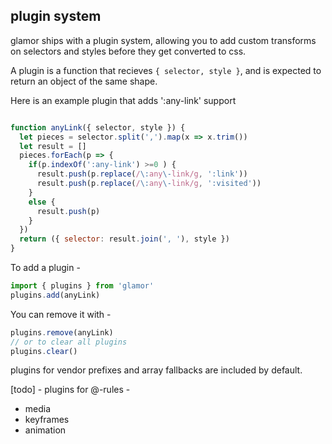plugin system
---

glamor ships with a plugin system, allowing you to add custom transforms 
on selectors and styles before they get converted to css.

A plugin is a function that recieves `{ selector, style }`,
and is expected to return an object of the same shape. 

Here is an example plugin that adds ':any-link' support 
```jsx

function anyLink({ selector, style }) {
  let pieces = selector.split(',').map(x => x.trim())
  let result = []
  pieces.forEach(p => {
    if(p.indexOf(':any-link') >=0 ) {
      result.push(p.replace(/\:any\-link/g, ':link'))
      result.push(p.replace(/\:any\-link/g, ':visited'))
    }
    else {
      result.push(p)
    }
  })
  return ({ selector: result.join(', '), style })  
}

```

To add a plugin -
```jsx
import { plugins } from 'glamor'
plugins.add(anyLink)
```

You can remove it with -
```jsx
plugins.remove(anyLink)
// or to clear all plugins 
plugins.clear()
```

plugins for vendor prefixes and array fallbacks are included by default. 


[todo] - plugins for @-rules - 
- media 
- keyframes 
- animation